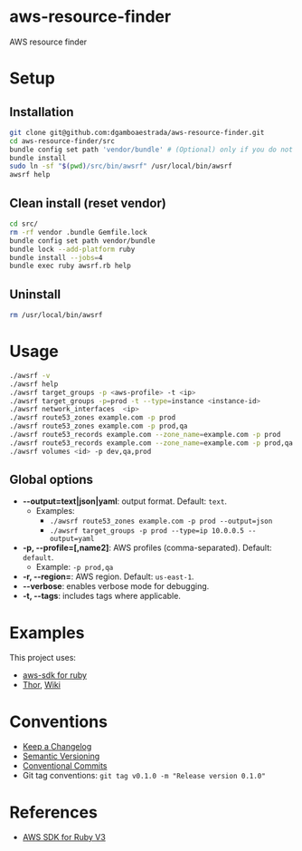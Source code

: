# aws-resource-finder
AWS resource finder

# Setup

## Installation
```sh
git clone git@github.com:dgamboaestrada/aws-resource-finder.git
cd aws-resource-finder/src
bundle config set path 'vendor/bundle' # (Optional) only if you do not want to do a global installation of the libraries.
bundle install
sudo ln -sf "$(pwd)/src/bin/awsrf" /usr/local/bin/awsrf
awsrf help
```

## Clean install (reset vendor)
```sh
cd src/
rm -rf vendor .bundle Gemfile.lock
bundle config set path vendor/bundle
bundle lock --add-platform ruby
bundle install --jobs=4
bundle exec ruby awsrf.rb help
```

## Uninstall
```bash
rm /usr/local/bin/awsrf
```

# Usage
```bash
./awsrf -v
./awsrf help
./awsrf target_groups -p <aws-profile> -t <ip>
./awsrf target_groups -p=prod -t --type=instance <instance-id>
./awsrf network_interfaces  <ip>
./awsrf route53_zones example.com -p prod
./awsrf route53_zones example.com -p prod,qa
./awsrf route53_records example.com --zone_name=example.com -p prod
./awsrf route53_records example.com --zone_name=example.com -p prod,qa
./awsrf volumes <id> -p dev,qa,prod
```

## Global options
- **--output=text|json|yaml**: output format. Default: `text`.
  - Examples:
    - `./awsrf route53_zones example.com -p prod --output=json`
    - `./awsrf target_groups -p prod --type=ip 10.0.0.5 --output=yaml`
- **-p, --profile=<name>[,name2]**: AWS profiles (comma-separated). Default: `default`.
  - Example: `-p prod,qa`
- **-r, --region=<aws-region>**: AWS region. Default: `us-east-1`.
- **--verbose**: enables verbose mode for debugging.
- **-t, --tags**: includes tags where applicable.

# Examples

This project uses:
- [aws-sdk for ruby](https://docs.aws.amazon.com/sdk-for-ruby/v3/api/)
- [Thor](https://github.com/rails/thor), [Wiki](https://github.com/rails/thor/wiki)

# Conventions
- [Keep a Changelog](https://keepachangelog.com/en/1.1.0/)
- [Semantic Versioning](https://semver.org/spec/v2.0.0.html)
- [Conventional Commits](https://www.conventionalcommits.org/en/v1.0.0/)
- Git tag conventions: `git tag v0.1.0 -m "Release version 0.1.0"`

# References
- [AWS SDK for Ruby V3](https://docs.aws.amazon.com/sdk-for-ruby/v3/api/)